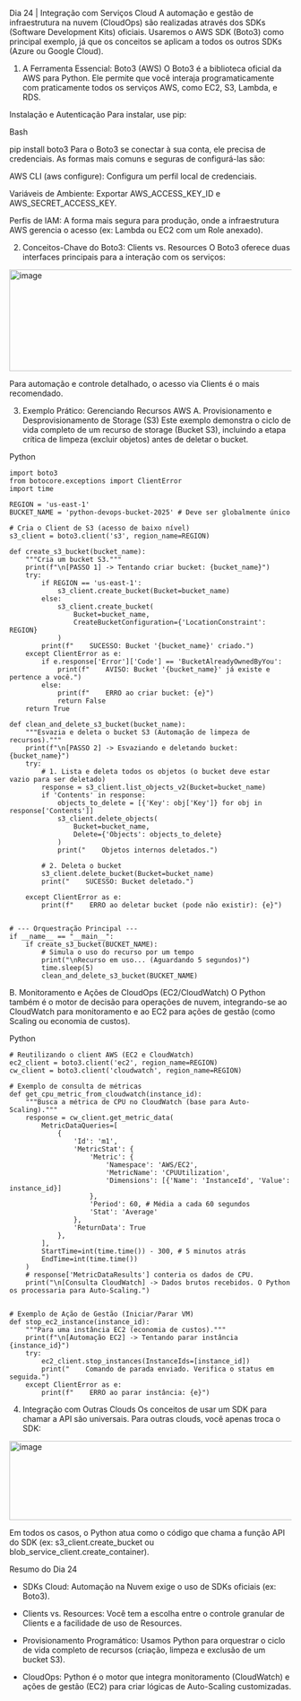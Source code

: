 Dia 24 | Integração com Serviços Cloud
A automação e gestão de infraestrutura na nuvem (CloudOps) são realizadas através dos SDKs (Software Development Kits) oficiais. Usaremos o AWS SDK (Boto3) como principal exemplo, já que os conceitos se aplicam a todos os outros SDKs (Azure ou Google Cloud).

1. A Ferramenta Essencial: Boto3 (AWS)
O Boto3 é a biblioteca oficial da AWS para Python. Ele permite que você interaja programaticamente com praticamente todos os serviços AWS, como EC2, S3, Lambda, e RDS.

Instalação e Autenticação
Para instalar, use pip:

Bash

pip install boto3
Para o Boto3 se conectar à sua conta, ele precisa de credenciais. As formas mais comuns e seguras de configurá-las são:

AWS CLI (aws configure): Configura um perfil local de credenciais.

Variáveis de Ambiente: Exportar AWS_ACCESS_KEY_ID e AWS_SECRET_ACCESS_KEY.

Perfis de IAM: A forma mais segura para produção, onde a infraestrutura AWS gerencia o acesso (ex: Lambda ou EC2 com um Role anexado).

2. Conceitos-Chave do Boto3: Clients vs. Resources
O Boto3 oferece duas interfaces principais para a interação com os serviços:

<img width="882" height="181" alt="image" src="https://github.com/user-attachments/assets/464e1139-b5ed-4035-a893-09cadf04b7bf" />

Para automação e controle detalhado, o acesso via Clients é o mais recomendado.

3. Exemplo Prático: Gerenciando Recursos AWS
A. Provisionamento e Desprovisionamento de Storage (S3)
Este exemplo demonstra o ciclo de vida completo de um recurso de storage (Bucket S3), incluindo a etapa crítica de limpeza (excluir objetos) antes de deletar o bucket.

Python
````
import boto3
from botocore.exceptions import ClientError
import time

REGION = 'us-east-1'
BUCKET_NAME = 'python-devops-bucket-2025' # Deve ser globalmente único

# Cria o Client de S3 (acesso de baixo nível)
s3_client = boto3.client('s3', region_name=REGION)

def create_s3_bucket(bucket_name):
    """Cria um bucket S3."""
    print(f"\n[PASSO 1] -> Tentando criar bucket: {bucket_name}")
    try:
        if REGION == 'us-east-1':
            s3_client.create_bucket(Bucket=bucket_name)
        else:
            s3_client.create_bucket(
                Bucket=bucket_name,
                CreateBucketConfiguration={'LocationConstraint': REGION}
            )
        print(f"    SUCESSO: Bucket '{bucket_name}' criado.")
    except ClientError as e:
        if e.response['Error']['Code'] == 'BucketAlreadyOwnedByYou':
            print(f"    AVISO: Bucket '{bucket_name}' já existe e pertence a você.")
        else:
            print(f"    ERRO ao criar bucket: {e}")
            return False
    return True

def clean_and_delete_s3_bucket(bucket_name):
    """Esvazia e deleta o bucket S3 (Automação de limpeza de recursos)."""
    print(f"\n[PASSO 2] -> Esvaziando e deletando bucket: {bucket_name}")
    try:
        # 1. Lista e deleta todos os objetos (o bucket deve estar vazio para ser deletado)
        response = s3_client.list_objects_v2(Bucket=bucket_name)
        if 'Contents' in response:
            objects_to_delete = [{'Key': obj['Key']} for obj in response['Contents']]
            s3_client.delete_objects(
                Bucket=bucket_name,
                Delete={'Objects': objects_to_delete}
            )
            print("    Objetos internos deletados.")
            
        # 2. Deleta o bucket
        s3_client.delete_bucket(Bucket=bucket_name)
        print("    SUCESSO: Bucket deletado.")

    except ClientError as e:
        print(f"    ERRO ao deletar bucket (pode não existir): {e}")


# --- Orquestração Principal ---
if __name__ == "__main__":
    if create_s3_bucket(BUCKET_NAME):
        # Simula o uso do recurso por um tempo
        print("\nRecurso em uso... (Aguardando 5 segundos)")
        time.sleep(5)
        clean_and_delete_s3_bucket(BUCKET_NAME)
````
B. Monitoramento e Ações de CloudOps (EC2/CloudWatch)
O Python também é o motor de decisão para operações de nuvem, integrando-se ao CloudWatch para monitoramento e ao EC2 para ações de gestão (como Scaling ou economia de custos).

Python
````
# Reutilizando o client AWS (EC2 e CloudWatch)
ec2_client = boto3.client('ec2', region_name=REGION)
cw_client = boto3.client('cloudwatch', region_name=REGION)

# Exemplo de consulta de métricas
def get_cpu_metric_from_cloudwatch(instance_id):
    """Busca a métrica de CPU no CloudWatch (base para Auto-Scaling)."""
    response = cw_client.get_metric_data(
        MetricDataQueries=[
            {
                'Id': 'm1',
                'MetricStat': {
                    'Metric': {
                        'Namespace': 'AWS/EC2',
                        'MetricName': 'CPUUtilization',
                        'Dimensions': [{'Name': 'InstanceId', 'Value': instance_id}]
                    },
                    'Period': 60, # Média a cada 60 segundos
                    'Stat': 'Average'
                },
                'ReturnData': True
            },
        ],
        StartTime=int(time.time()) - 300, # 5 minutos atrás
        EndTime=int(time.time())
    )
    # response['MetricDataResults'] conteria os dados de CPU.
    print("\n[Consulta CloudWatch] -> Dados brutos recebidos. O Python os processaria para Auto-Scaling.")


# Exemplo de Ação de Gestão (Iniciar/Parar VM)
def stop_ec2_instance(instance_id):
    """Para uma instância EC2 (economia de custos)."""
    print(f"\n[Automação EC2] -> Tentando parar instância {instance_id}")
    try:
        ec2_client.stop_instances(InstanceIds=[instance_id])
        print("    Comando de parada enviado. Verifica o status em seguida.")
    except ClientError as e:
        print(f"    ERRO ao parar instância: {e}")
````
4. Integração com Outras Clouds
Os conceitos de usar um SDK para chamar a API são universais. Para outras clouds, você apenas troca o SDK:
<img width="752" height="141" alt="image" src="https://github.com/user-attachments/assets/ee1fa658-54b1-47ca-8c24-809953395643" />

Em todos os casos, o Python atua como o código que chama a função API do SDK (ex: s3_client.create_bucket ou blob_service_client.create_container).

Resumo do Dia 24
- SDKs Cloud: Automação na Nuvem exige o uso de SDKs oficiais (ex: Boto3).

- Clients vs. Resources: Você tem a escolha entre o controle granular de Clients e a facilidade de uso de Resources.

- Provisionamento Programático: Usamos Python para orquestrar o ciclo de vida completo de recursos (criação, limpeza e exclusão de um bucket S3).

- CloudOps: Python é o motor que integra monitoramento (CloudWatch) e ações de gestão (EC2) para criar lógicas de Auto-Scaling customizadas.
